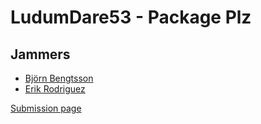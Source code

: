 # LudumDare53 - Package Plz

## Jammers
- [Björn Bengtsson](https://github.com/IsBebs)
- [Erik Rodriguez](https://github.com/Luffiez)

[Submission page](https://ldjam.com/events/ludum-dare/53/$360911)
